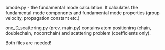

bmode.py - the fundamental mode calculation. It calculates the fundamental mode components and fundamental mode properties (group velocity, propagation constant etc.) 

one_D_scattering.py (prev. main.py) contains atom positioning (chain, doublechain, nocorrchain) and scattering problem (coefficients only). 

Both files are needed!

